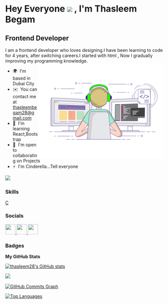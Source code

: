 Hey Everyone  ![](https://user-images.githubusercontent.com/18350557/176309783-0785949b-9127-417c-8b55-ab5a4333674e.gif) , I'm Thasleem Begam
======================================================================================================================================

Frontend Developer
------------------

I am a frontend developer who loves designing.I have been learning to code for 4 years, after switching careers.I started with html , Now I gradually improving my programming knowledge.
<img align="right" alt="Coding" width="400" src="https://raw.githubusercontent.com/devSouvik/devSouvik/master/gif3.gif">

* 🌍  I'm based in Dubai City
* ✉️  You can contact me at [thasleembegam28@gmail.com](mailto:thasleembegam28@gmail.com)
* 🧠  I'm learning React,Bootstrap
* 🤝  I'm open to collaborating on Projects
* ⚡  I'm Cinderella...Tell everyone

<a href="https://www.github.com/thasleem28" target="_blank" rel="noreferrer"><img
src="https://img.shields.io/github/followers/thasleem28?logo=github&style=for-the-badge&color=a855f7&labelColor=1e3a8a" /></a>

### Skills


<p align="left">
<a id="c-1" href="https://learn.microsoft.com/en-us/cpp/c-language/?view=msvc-170" class="card-title stretched-link has-external-link-indicator" data-linktype="relative-path">C</a>
</p>


### Socials

<p align="left"> <a href="https://www.facebook.com/61550313621040" target="_blank" rel="noreferrer"> <picture> <source media="(prefers-color-scheme: dark)" srcset="undefined" /> <source media="(prefers-color-scheme: light)" srcset="https://raw.githubusercontent.com/danielcranney/readme-generator/main/public/icons/socials/facebook.svg" /> <img src="https://raw.githubusercontent.com/danielcranney/readme-generator/main/public/icons/socials/facebook.svg" width="32" height="32" /> </picture> </a> <a href="https://www.github.com/thasleem28" target="_blank" rel="noreferrer"> <picture> <source media="(prefers-color-scheme: dark)" srcset="https://raw.githubusercontent.com/danielcranney/readme-generator/main/public/icons/socials/github-dark.svg" /> <source media="(prefers-color-scheme: light)" srcset="https://raw.githubusercontent.com/danielcranney/readme-generator/main/public/icons/socials/github.svg" /> <img src="https://raw.githubusercontent.com/danielcranney/readme-generator/main/public/icons/socials/github.svg" width="32" height="32" /> </picture> </a> <a href="https://www.linkedin.com/in/thasleem-begam-65b0b6285" target="_blank" rel="noreferrer"> <picture> <source media="(prefers-color-scheme: dark)" srcset="undefined" /> <source media="(prefers-color-scheme: light)" srcset="https://raw.githubusercontent.com/danielcranney/readme-generator/main/public/icons/socials/linkedin.svg" /> <img src="https://raw.githubusercontent.com/danielcranney/readme-generator/main/public/icons/socials/linkedin.svg" width="32" height="32" /> </picture> </a></p>

### Badges

<b>My GitHub Stats</b>

<a href="http://www.github.com/thasleem28"><img src="https://github-readme-stats.vercel.app/api?username=thasleem28&show_icons=true&hide=&count_private=true&title_color=ec4899&text_color=ffffff&icon_color=a855f7&bg_color=1e3a8a&hide_border=true&show_icons=true" alt="thasleem28's GitHub stats" /></a>

<a href="http://www.github.com/thasleem28"><img src="https://github-readme-streak-stats.herokuapp.com/?user=thasleem28&stroke=ffffff&background=1e3a8a&ring=ec4899&fire=ec4899&currStreakNum=ffffff&currStreakLabel=ec4899&sideNums=ffffff&sideLabels=ffffff&dates=ffffff&hide_border=true" /></a>

<a href="http://www.github.com/thasleem28"><img src="https://github-readme-activity-graph.cyclic.app/graph?username=thasleem28&bg_color=1e3a8a&color=ffffff&line=a855f7&point=ffffff&area_color=1e3a8a&area=true&hide_border=true&custom_title=GitHub%20Commits%20Graph" alt="GitHub Commits Graph" /></a>

<a href="https://github.com/thasleem28" align="left"><img src="https://github-readme-stats.vercel.app/api/top-langs/?username=thasleem28&langs_count=10&title_color=ec4899&text_color=ffffff&icon_color=a855f7&bg_color=1e3a8a&hide_border=true&locale=en&custom_title=Top%20%Languages" alt="Top Languages" /></a>

